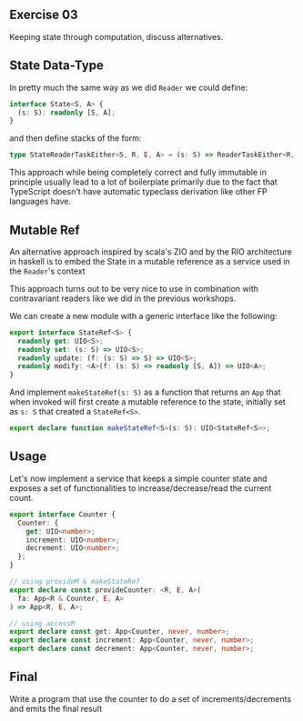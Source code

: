 ## Exercise 03

Keeping state through computation, discuss alternatives.

## State Data-Type

In pretty much the same way as we did `Reader` we could define:

```ts
interface State<S, A> {
  (s: S): readonly [S, A];
}
```

and then define stacks of the form:

```ts
type StateReaderTaskEither<S, R, E, A> = (s: S) => ReaderTaskEither<R, E, readonly [S, A]>>
```

This approach while being completely correct and fully immutable in principle usually lead to a lot of boilerplate primarily due to the fact that TypeScript doesn't have automatic typeclass derivation like other FP languages have.

## Mutable Ref

An alternative approach inspired by scala's ZIO and by the RIO architecture in haskell is to embed the State in a mutable reference as a service used in the `Reader`'s context

This approach turns out to be very nice to use in combination with contravariant readers like we did in the previous workshops.

We can create a new module with a generic interface like the following:

```ts
export interface StateRef<S> {
  readonly get: UIO<S>;
  readonly set: (s: S) => UIO<S>;
  readonly update: (f: (s: S) => S) => UIO<S>;
  readonly modify: <A>(f: (s: S) => readonly [S, A]) => UIO<A>;
}
```

And implement `makeStateRef(s: S)` as a function that returns an `App` that when invoked will first create a mutable reference to the state, initially set as `s: S` that created a `StateRef<S>`.

```ts
export declare function makeStateRef<S>(s: S): UIO<StateRef<S>>;
```

## Usage

Let's now implement a service that keeps a simple counter state and exposes a set of functionalities to increase/decrease/read the current count.

```ts
export interface Counter {
  Counter: {
    get: UIO<number>;
    increment: UIO<number>;
    decrement: UIO<number>;
  };
}

// using provideM & makeStateRef
export declare const provideCounter: <R, E, A>(
  fa: App<R & Counter, E, A>
) => App<R, E, A>;

// using accessM
export declare const get: App<Counter, never, number>;
export declare const increment: App<Counter, never, number>;
export declare const decrement: App<Counter, never, number>;
```

## Final

Write a program that use the counter to do a set of increments/decrements and emits the final result

